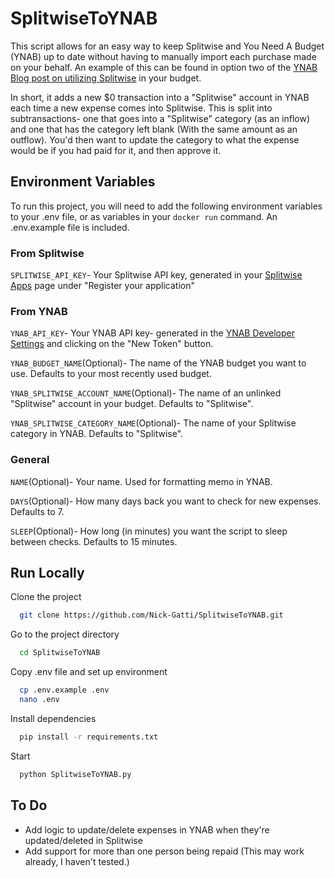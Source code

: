 
# SplitwiseToYNAB

This script allows for an easy way to keep Splitwise and You Need A Budget (YNAB) up to date without having to manually import each purchase made on your behalf. An example of this can be found in option two of the [YNAB Blog post on utilizing Splitwise](https://support.youneedabudget.com/en_us/splitwise-and-ynab-a-guide-H1GwOyuCq#register) in your budget.

In short, it adds a new $0 transaction into a "Splitwise" account in YNAB each time a new expense comes into Splitwise. This is split into subtransactions- one that goes into a "Splitwise" category (as an inflow) and one that has the category left blank (With the same amount as an outflow). You'd then want to update the category to what the expense would be if you had paid for it, and then approve it.




## Environment Variables

To run this project, you will need to add the following environment variables to your .env file, or as variables in your `docker run` command.
An .env.example file is included.

### From Splitwise

`SPLITWISE_API_KEY`- Your Splitwise API key, generated in your [Splitwise Apps](https://secure.splitwise.com/apps) page under "Register your application"

### From YNAB
`YNAB_API_KEY`- Your YNAB API key- generated in the [YNAB Developer Settings](https://app.youneedabudget.com/settings/developer) and clicking on the "New Token" button.

`YNAB_BUDGET_NAME`(Optional)- The name of the YNAB budget you want to use. Defaults to your most recently used budget.

`YNAB_SPLITWISE_ACCOUNT_NAME`(Optional)- The name of an unlinked "Splitwise" account in your budget. Defaults to "Splitwise".

`YNAB_SPLITWISE_CATEGORY_NAME`(Optional)-  The name of your Splitwise category in YNAB. Defaults to "Splitwise".

### General

`NAME`(Optional)- Your name. Used for formatting memo in YNAB.

`DAYS`(Optional)- How many days back you want to check for new expenses. Defaults to 7.

`SLEEP`(Optional)- How long (in minutes) you want the script to sleep between checks. Defaults to 15 minutes.
## Run Locally

Clone the project

```bash
  git clone https://github.com/Nick-Gatti/SplitwiseToYNAB.git
```

Go to the project directory

```bash
  cd SplitwiseToYNAB
```

Copy .env file and set up environment
```bash
  cp .env.example .env
  nano .env
```

Install dependencies

```bash
  pip install -r requirements.txt
```

Start

```bash
  python SplitwiseToYNAB.py
```


## To Do

- Add logic to update/delete expenses in YNAB when they're updated/deleted in Splitwise
- Add support for more than one person being repaid (This may work already, I haven't tested.)